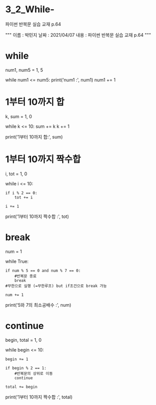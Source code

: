 # 3_2_While-
파이썬 반복문 실습 교재 p.64

"""
이름 : 박민지
날짜 : 2021/04/07
내용 : 파이썬 반복문 실습 교재 p.64
"""

# while
num1, num5 = 1, 5

while num1 <= num5:
    print('num1 :', num1)
    num1 += 1

# 1부터 10까지 합
k, sum = 1, 0

while k <= 10:
    sum += k
    k += 1

print('1부터 10까지 합:', sum)

# 1부터 10까지 짝수합
i, tot = 1, 0

while i <= 10:

    if i % 2 == 0:
        tot += i

    i += 1

print('1부터 10까지 짝수합 :', tot)

# break
num = 1

while True:

    if num % 5 == 0 and num % 7 == 0:
        #반복문 종료
        break
    #무한으로 실행 (=무한루프) but if조건으로 break 가능

    num += 1

print('5와 7의 최소공배수 :', num)

# continue
begin, total = 1, 0

while begin <= 10:

    begin += 1

    if begin % 2 == 1:
        #반복문의 상위로 이동
        continue

    total += begin

print('1부터 10까지 짝수합 :', total)
